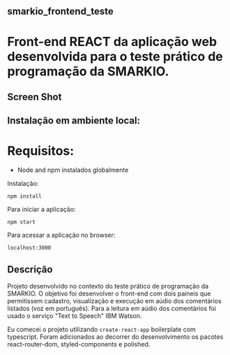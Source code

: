 ## smarkio_frontend_teste
# Front-end REACT da aplicação web desenvolvida para o teste prático de programação da SMARKIO.

## Screen Shot


## Instalação em ambiente local:

# Requisitos:

- Node and npm instalados globalmente

Instalação:

`npm install` 

Para iniciar a aplicação:

`npm start`

Para acessar a aplicação no browser:

`localhost:3000`  


## Descrição

Projeto desenvolvido no contexto do teste prático de programação da SMARKIO. O objetivo foi desenvolver o front-end com dois paineis que permitissem cadastro, visualização e execução em aúdio dos comentários listados (voz em português). Para a leitura em aúdio dos comentários foi usado o serviço "Text to Speech" IBM Watson.

Eu comecei o projeto utilizando `create-react-app` boilerplate com typescript. Foram adicionados ao decorrer do desenvolvimento os pacotes react-router-dom, styled-components e polished. 
